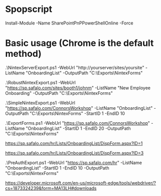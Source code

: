 # Spopscript

Install-Module -Name SharePointPnPPowerShellOnline -Force

# Basic usage (Chrome is the default method)
.\NintexServerExport.ps1 -WebUrl "http://yourserver/sites/yoursite" -ListName "OnboardingList" -OutputPath "C:\Exports\NintexForms"

.\RobustNintexExport.ps1 -WebUrl "https://sp.safalo.com/sites/booth1/johnm" -ListName "New Employee Onboarding" -OutputPath "C:\Exports\NintexForms"


.\SimpleNintexExport.ps1 -WebUrl "https://sp.safalo.com/ConnorsWorkshop" -ListName "OnboardingList" -OutputPath "C:\Exports\NintexForms" -StartID 1 -EndID 10


.\ExportForms.ps1 -WebUrl "https://sp.safalo.com/ConnorsWorkshop" -ListName "OnboardingList" -StartID 1 -EndID 20 -OutputPath "C:\Exports\NintexForms"




https://sp.safalo.com/hr/Lists/OnboardingList/DispForm.aspx?ID=1

https://sp.safalo.com/hr/Lists/OnboardingList/DispForm.aspx?ID=3



.\PreAuthExport.ps1 -WebUrl "https://sp.safalo.com/hr" -ListName "OnboardingList" -StartID 1 -EndID 10 -OutputPath "C:\Exports\NintexForms"



https://developer.microsoft.com/en-us/microsoft-edge/tools/webdriver/?cs=1873324239&form=MA13LH#downloads
